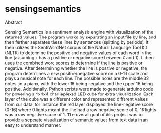 # sensingsemantics

Abstract

Sensing Semantics is a sentiment analysis engine with visualization of the returned values. 
The program works by separating an input file by line, and then further separates these lines by sentances (splitting by periods). It then utilizes the SentiWordNet corpus of the Natural Language Tool Kit (NLTK) to determine the positive and negative values of each word in the line (assuming it has a positive or negative score between 0 and 1). It then uses the combined word scores to determine if the line is positive or negative.
After determining whether the line is positive or negative, the program determines a new positive/negative score on a 0-16 scale and plays a musical note for each line. The possible notes are the middle 32 notes on a piano, with the lower 16 being negative and the upper 16 being positive.
Additionally, Python scripts were made to generate arduino code for powering a 4x4x4 charlieplexed LED cube for extra visualization. Each layer of the cube was a different color and represented different values from our data, for instance the red layer displayed the line-negative score (0-16) where 0 lights meant the line had a raw negative score of 0, 16 lights was a raw negative score of 1.
The overall goal of this project was to provide a seperate visualization of semantic values from text data in an easy to understand manner. 
